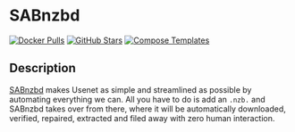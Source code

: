 # SABnzbd

[![Docker Pulls](https://img.shields.io/docker/pulls/linuxserver/sabnzbd?style=flat-square&color=607D8B&label=docker%20pulls&logo=docker)](https://hub.docker.com/r/linuxserver/sabnzbd)
[![GitHub Stars](https://img.shields.io/github/stars/linuxserver/docker-sabnzbd?style=flat-square&color=607D8B&label=github%20stars&logo=github)](https://github.com/linuxserver/docker-sabnzbd)
[![Compose Templates](https://img.shields.io/static/v1?style=flat-square&color=607D8B&label=compose&message=templates)](https://github.com/GhostWriters/DockSTARTer/tree/master/compose/.apps/sabnzbd)

## Description

[SABnzbd](http://sabnzbd.org/) makes Usenet as simple and streamlined as possible by automating everything we can. All you have to do is add an `.nzb.` and SABnzbd takes over from there, where it will be automatically downloaded, verified, repaired, extracted and filed away with zero human interaction.
